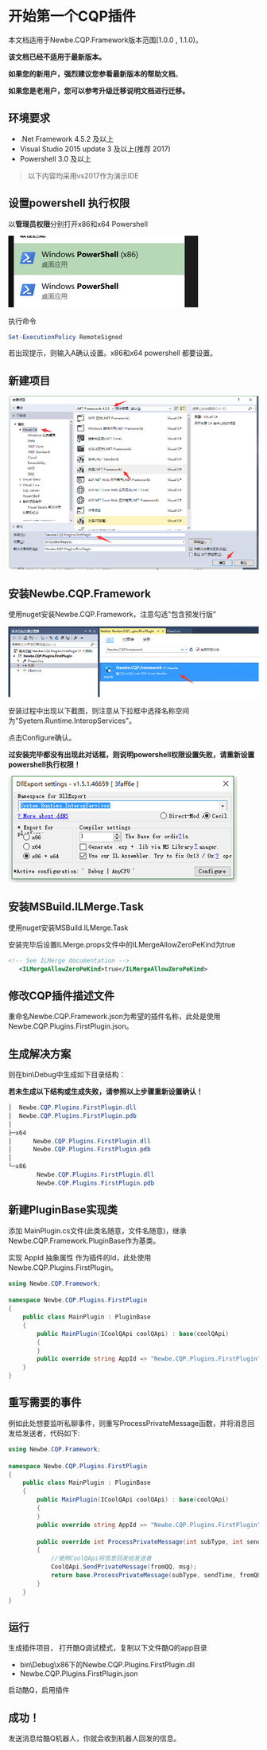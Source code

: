 # 开始第一个CQP插件

本文档适用于Newbe.CQP.Framework版本范围[1.0.0 , 1.1.0)。

**该文档已经不适用于最新版本。**

**如果您的新用户，强烈建议您参看最新版本的帮助文档**。

**如果您是老用户，您可以参考升级迁移说明文档进行迁移。**

## 环境要求

- .Net Framework 4.5.2 及以上
- Visual Studio 2015 update 3 及以上(推荐 2017)
- Powershell 3.0 及以上

> 以下内容均采用vs2017作为演示IDE

## 设置powershell 执行权限

以**管理员权限**分别打开x86和x64 Powershell

![powershell截图](assets/001/001-8aacfdfe.png)

执行命令

```powershell
Set-ExecutionPolicy RemoteSigned
```

若出现提示，则输入A确认设置。x86和x64 powershell 都要设置。

## 新建项目

![新建插件项目](assets/001/001-b8b344fa.png)

## 安装Newbe.CQP.Framework

使用nuget安装Newbe.CQP.Framework，注意勾选"包含预发行版"

![nuget安装Newbe.CQP.Framework](assets/001/001-706d8a18.png)

安装过程中出现以下截图，则注意从下拉框中选择名称空间为"Syetem.Runtime.InteropServices"。

点击Configure确认。

**过安装完毕都没有出现此对话框，则说明powershell权限设置失败，请重新设置powershell执行权限！**

![](assets/001/001-194afd3b.png)

## 安装MSBuild.ILMerge.Task

使用nuget安装MSBuild.ILMerge.Task

安装完毕后设置ILMerge.props文件中的ILMergeAllowZeroPeKind为true

```xml
<!-- See ILMerge documentation -->
   <ILMergeAllowZeroPeKind>true</ILMergeAllowZeroPeKind>
```

## 修改CQP插件描述文件

重命名Newbe.CQP.Framework.json为希望的插件名称，此处是使用Newbe.CQP.Plugins.FirstPlugin.json。

## 生成解决方案

则在bin\Debug中生成如下目录结构：

**若未生成以下结构或生成失败，请参照以上步骤重新设置确认！**

```powershell
│  Newbe.CQP.Plugins.FirstPlugin.dll
│  Newbe.CQP.Plugins.FirstPlugin.pdb
│
├─x64
│      Newbe.CQP.Plugins.FirstPlugin.dll
│      Newbe.CQP.Plugins.FirstPlugin.pdb
│
└─x86
        Newbe.CQP.Plugins.FirstPlugin.dll
        Newbe.CQP.Plugins.FirstPlugin.pdb
```

## 新建PluginBase实现类

添加 MainPlugin.cs文件(此类名随意，文件名随意)，继承Newbe.CQP.Framework.PluginBase作为基类。

实现 AppId 抽象属性 作为插件的Id，此处使用Newbe.CQP.Plugins.FirstPlugin。

```csharp
using Newbe.CQP.Framework;

namespace Newbe.CQP.Plugins.FirstPlugin
{
    public class MainPlugin : PluginBase
    {
        public MainPlugin(ICoolQApi coolQApi) : base(coolQApi)
        {
        }
        public override string AppId => "Newbe.CQP.Plugins.FirstPlugin";
    }
}
```

## 重写需要的事件

例如此处想要监听私聊事件，则重写ProcessPrivateMessage函数，并将消息回发给发送者，代码如下:

```csharp
using Newbe.CQP.Framework;

namespace Newbe.CQP.Plugins.FirstPlugin
{
    public class MainPlugin : PluginBase
    {
        public MainPlugin(ICoolQApi coolQApi) : base(coolQApi)
        {
        }
        public override string AppId => "Newbe.CQP.Plugins.FirstPlugin";

        public override int ProcessPrivateMessage(int subType, int sendTime, long fromQQ, string msg, int font)
        {
            //使用CoolQApi将信息回发给发送者
            CoolQApi.SendPrivateMessage(fromQQ, msg);
            return base.ProcessPrivateMessage(subType, sendTime, fromQQ, msg, font);
        }
    }
}
```

## 运行

生成插件项目， 打开酷Q调试模式，复制以下文件酷Q的app目录

- bin\Debug\x86下的Newbe.CQP.Plugins.FirstPlugin.dll
- Newbe.CQP.Plugins.FirstPlugin.json

启动酷Q，启用插件

## 成功！

发送消息给酷Q机器人，你就会收到机器人回发的信息。
